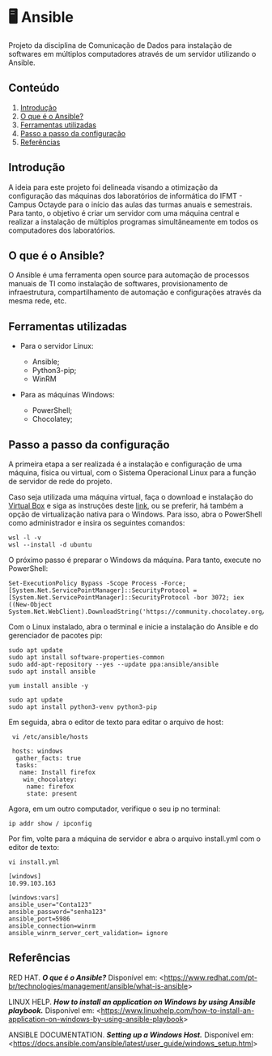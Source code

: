 # :desktop_computer: Ansible
  Projeto da disciplina de Comunicação de Dados para instalação de softwares em múltiplos computadores através de um servidor utilizando o Ansible.

## Conteúdo

1. [Introdução](https://github.com/joaooliveira10/Ansible/blob/main/README.md#introdu%C3%A7%C3%A3o)
2. [O que é o Ansible?](https://github.com/joaooliveira10/Ansible/blob/main/README.md#o-que-%C3%A9-o-ansible)
3. [Ferramentas utilizadas](https://github.com/joaooliveira10/Ansible/blob/main/README.md#ferramentas-utilizadas)
5. [Passo a passo da configuração](https://github.com/joaooliveira10/Ansible/blob/main/README.md#passo-a-passo-da-configura%C3%A7%C3%A3o)
7. [Referências](https://github.com/joaooliveira10/Ansible/blob/main/README.md#refer%C3%AAncias)

## Introdução

  A ideia para este projeto foi delineada visando a otimização da configuração das máquinas dos laboratórios de informática do IFMT - Campus Octayde para o início das aulas das turmas anuais e semestrais. Para tanto, o objetivo é criar um servidor com uma máquina central e realizar a instalação de múltiplos programas simultâneamente em todos os computadores dos laboratórios.

## O que é o Ansible?

  O Ansible é uma ferramenta open source para automação de processos manuais de TI como instalação de softwares, provisionamento de infraestrutura, compartilhamento de automação e configurações através da mesma rede, etc.
  
## Ferramentas utilizadas

  - Para o servidor Linux:
    - Ansible;
    - Python3-pip;
    - WinRM

  - Para as máquinas Windows:
    - PowerShell;
    - Chocolatey;

## Passo a passo da configuração

  A primeira etapa a ser realizada é a instalação e configuração de uma máquina, física ou virtual, com o Sistema Operacional Linux para a função de servidor de rede do projeto.
  
  Caso seja utilizada uma máquina virtual, faça o download e instalação do [Virtual Box](https://www.virtualbox.org/wiki/Downloads) e siga as instruções deste [link](https://canaltech.com.br/software/como-criar-uma-maquina-virtual-com-o-virtualbox/), ou se preferir, há também a opção de virtualização nativa para o Windows. Para isso, abra o PowerShell como administrador e insira os seguintes comandos:
  
  ```
  wsl -l -v
  wsl --install -d ubuntu	
  ```

  O próximo passo é preparar o Windows da máquina. Para tanto, execute no PowerShell:
  
  ```
  Set-ExecutionPolicy Bypass -Scope Process -Force; [System.Net.ServicePointManager]::SecurityProtocol = [System.Net.ServicePointManager]::SecurityProtocol -bor 3072; iex ((New-Object System.Net.WebClient).DownloadString('https://community.chocolatey.org/install.ps1'))
  ```
  
  Com o Linux instalado, abra o terminal e inicie a instalação do Ansible e do gerenciador de pacotes pip:
 
 ```
 sudo apt update
 sudo apt install software-properties-common
 sudo add-apt-repository --yes --update ppa:ansible/ansible
 sudo apt install ansible
 ```
 
 ```
 yum install ansible -y
 ```
 
 ```
 sudo apt update
 sudo apt install python3-venv python3-pip
 ```
 
  Em seguida, abra o editor de texto para editar o arquivo de host:

```
 vi /etc/ansible/hosts
```

```
 hosts: windows
  gather_facts: true
  tasks:
   name: Install firefox
    win_chocolatey:
     name: firefox
     state: present
```

Agora, em um outro computador, verifique o seu ip no terminal:

```
ip addr show / ipconfig
```

Por fim, volte para a máquina de servidor e abra o arquivo install.yml com o editor de texto:

```
vi install.yml
```

```
[windows]
10.99.103.163

[windows:vars]
ansible_user="Conta123"
ansible_password="senha123"
ansible_port=5986
ansible_connection=winrm
ansible_winrm_server_cert_validation= ignore
```

## Referências

RED HAT. ***O que é o Ansible?*** Disponível em: <<https://www.redhat.com/pt-br/technologies/management/ansible/what-is-ansible>>

LINUX HELP. ***How to install an application on Windows by using Ansible playbook.*** Disponível em: <<https://www.linuxhelp.com/how-to-install-an-application-on-windows-by-using-ansible-playbook>>

ANSIBLE DOCUMENTATION. ***Setting up a Windows Host.*** Disponível em: <<https://docs.ansible.com/ansible/latest/user_guide/windows_setup.html>>

